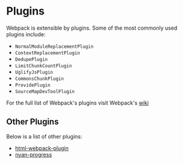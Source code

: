 # Plugins

Webpack is extensible by plugins. Some of the most commonly used plugins include:

- `NormalModuleReplacementPlugin`
- `ContextReplacementPlugin`
- `DedupePlugin`
- `LimitChunkCountPlugin`
- `UglifyJsPlugin`
- `CommonsChunkPlugin`
- `ProvidePlugin`
- `SourceMapDevToolPlugin`

For the full list of Webpack's plugins visit Webpack's [wiki](https://github.com/webpack/docs/wiki/list-of-plugins)

## Other Plugins

Below is a list of other plugins:

- [html-webpack-plugin](https://www.npmjs.com/package/html-webpack-plugin)
- [nyan-progress](https://github.com/alexkuz/nyan-progress-webpack-plugin)

